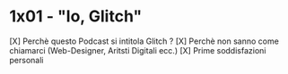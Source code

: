 # 1x01 - "Io, Glitch"

[X] Perchè questo Podcast si intitola Glitch ?
[X] Perchè non sanno come chiamarci (Web-Designer, Aritsti Digitali ecc.)
[X] Prime soddisfazioni personali